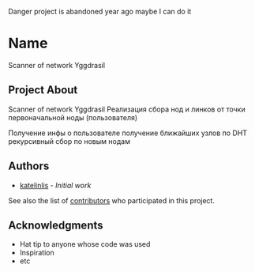 

Danger project is abandoned year ago
maybe I can do it

# Name
Scanner of network Yggdrasil 

## Project About

Scanner of network Yggdrasil 
Реализация сбора нод и линков от точки первоначальной ноды (пользователя)

Получение инфы о пользователе
получение ближайших узлов по DHT
рекурсивный сбор по новым нодам


## Authors

*  [katelinlis](https://github.com/katelinlis) - *Initial work* 

See also the list of [contributors](https://github.com/katelinlis/Scanner_Yggdrasil/contributors) who participated in this project.


## Acknowledgments

* Hat tip to anyone whose code was used
* Inspiration
* etc
